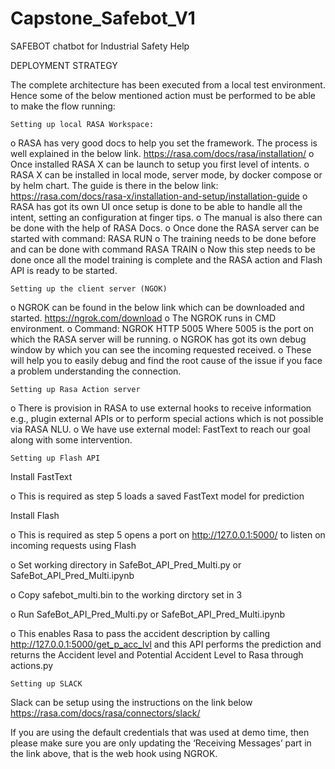 # Capstone_Safebot_V1
SAFEBOT chatbot for Industrial Safety Help

 
DEPLOYMENT STRATEGY

The complete architecture has been executed from a local test environment.
Hence some of the below mentioned action must be performed to be able to make the flow running:

 	Setting up local RASA Workspace:
o	RASA has very good docs to help you set the framework. The process is well explained in the below link.
https://rasa.com/docs/rasa/installation/
o	Once installed RASA X can be launch to setup you first level of intents.
o	RASA X can be installed in local mode, server mode, by docker compose or by helm chart.
The guide is there in the below link:
https://rasa.com/docs/rasa-x/installation-and-setup/installation-guide
o	RASA has got its own UI once setup is done to be able to handle all the intent, setting an configuration at finger tips.
o	The manual is also there can be done with the help of RASA Docs.
o	Once done the RASA server can be started with command:
RASA RUN
o	The training needs to be done before and can be done with command 
RASA TRAIN
o	Now this step needs to be done once all the model training is complete and the RASA action and Flash API is ready to be started.

 	Setting up the client server (NGOK)
o	NGROK can be found in the below link which can be downloaded and started.
https://ngrok.com/download
o	The NGROK runs in CMD environment. 
o	Command:
NGROK HTTP 5005
Where 5005 is the port on which the RASA server will be running.
o	NGROK has got its own debug window by which you can see the incoming requested received.
o	These will help you to easily debug and find the root cause of the issue if you face a problem understanding the connection.

 	Setting up Rasa Action server
o	There is provision in RASA to use external hooks to receive information e.g., plugin external APIs or to perform special actions which is not possible via RASA NLU.
o	We have use external model: FastText to reach our goal along with some intervention.



 	Setting up Flash API
	 
Install FastText

o	This is required as step 5 loads a saved FastText model for prediction

Install Flash

o	This is required as step 5 opens a port on http://127.0.0.1:5000/ to listen on incoming requests using Flash

o	Set working directory in SafeBot_API_Pred_Multi.py or SafeBot_API_Pred_Multi.ipynb	

o	Copy safebot_multi.bin to the working dirctory set in 3	

o	Run SafeBot_API_Pred_Multi.py or SafeBot_API_Pred_Multi.ipynb

o	This enables Rasa to pass the accident description by calling http://127.0.0.1:5000/get_p_acc_lvl and this API performs the prediction and returns the Accident level and Potential Accident Level to Rasa through actions.py


 	Setting up SLACK

Slack can be setup using the instructions on the link below
https://rasa.com/docs/rasa/connectors/slack/

If you are using the default credentials that was used at demo time, then please make sure you are only updating the ‘Receiving Messages’ part in the link above, that is the web hook using NGROK. 

